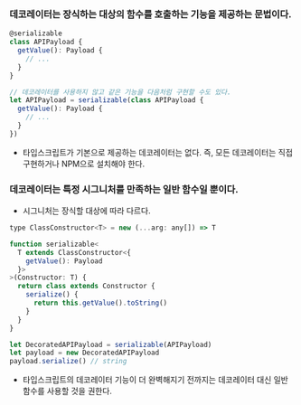 ### 데코레이터는 장식하는 대상의 함수를 호출하는 기능을 제공하는 문법이다.

```javascript
@serializable
class APIPayload {
  getValue(): Payload {
    // ...
  }
}

// 데코레이터를 사용하지 않고 같은 기능을 다음처럼 구현할 수도 있다.
let APIPayload = serializable(class APIPayload {
  getValue(): Payload {
    // ...
  }
})
```

- 타입스크립트가 기본으로 제공하는 데코레이터는 없다. 즉, 모든 데코레이터는 직접 구현하거나 NPM으로 설치해야 한다.

### 데코레이터는 특정 시그니처를 만족하는 일반 함수일 뿐이다.

- 시그니처는 장식할 대상에 따라 다르다.

```javascript
type ClassConstructor<T> = new (...arg: any[]) => T

function serializable<
  T extends ClassConstructor<{
    getValue(): Payload
  }>
>(Constructor: T) {
  return class extends Constructor {
    serialize() {
      return this.getValue().toString()
    }
  }
}

let DecoratedAPIPayload = serializable(APIPayload)
let payload = new DecoratedAPIPayload
payload.serialize() // string
```

- 타입스크립트의 데코레이터 기능이 더 완벽해지기 전까지는 데코레이터 대신 일반 함수를 사용할 것을 권한다.
